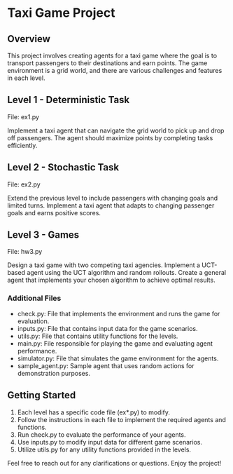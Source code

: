 # Taxi Game Project

## Overview
This project involves creating agents for a taxi game where the goal is to transport passengers to their destinations and earn points. The game environment is a grid world, and there are various challenges and features in each level.

## Level 1 - Deterministic Task
File: ex1.py

Implement a taxi agent that can navigate the grid world to pick up and drop off passengers.
The agent should maximize points by completing tasks efficiently.

## Level 2 - Stochastic Task
File: ex2.py

Extend the previous level to include passengers with changing goals and limited turns.
Implement a taxi agent that adapts to changing passenger goals and earns positive scores.

## Level 3 - Games
File: hw3.py

Design a taxi game with two competing taxi agencies.
Implement a UCT-based agent using the UCT algorithm and random rollouts.
Create a general agent that implements your chosen algorithm to achieve optimal results.

### Additional Files
- check.py: File that implements the environment and runs the game for evaluation.
- inputs.py: File that contains input data for the game scenarios.
- utils.py: File that contains utility functions for the levels.
- main.py: File responsible for playing the game and evaluating agent performance.
- simulator.py: File that simulates the game environment for the agents.
- sample_agent.py: Sample agent that uses random actions for demonstration purposes.

## Getting Started
1. Each level has a specific code file (ex*.py) to modify.
2. Follow the instructions in each file to implement the required agents and functions.
3. Run check.py to evaluate the performance of your agents.
4. Use inputs.py to modify input data for different game scenarios.
5. Utilize utils.py for any utility functions provided in the levels.

Feel free to reach out for any clarifications or questions. Enjoy the project!
